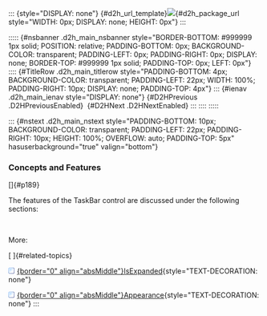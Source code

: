 ::: {style="DISPLAY: none"}
[](ms-xhelp:///?Id=d2h_url_template){#d2h_url_template}![](!package_url!){#d2h_package_url style="WIDTH: 0px; DISPLAY: none; HEIGHT: 0px"}
:::

::::: {#nsbanner .d2h_main_nsbanner style="BORDER-BOTTOM: #999999 1px solid; POSITION: relative; PADDING-BOTTOM: 0px; BACKGROUND-COLOR: transparent; PADDING-LEFT: 0px; PADDING-RIGHT: 0px; DISPLAY: none; BORDER-TOP: #999999 1px solid; PADDING-TOP: 0px; LEFT: 0px"}
:::: {#TitleRow .d2h_main_titlerow style="PADDING-BOTTOM: 4px; BACKGROUND-COLOR: transparent; PADDING-LEFT: 22px; WIDTH: 100%; PADDING-RIGHT: 10px; DISPLAY: none; PADDING-TOP: 4px"}
::: {#ienav .d2h_main_ienav style="DISPLAY: none"}
[](ms-xhelp:///?Id=7966950b-0545-4080-a9cf-db4459324177){#D2HPrevious .D2HPreviousEnabled}  [](ms-xhelp:///?Id=119cfd1e-59f2-4d2f-968f-d8f50eaa1891){#D2HNext .D2HNextEnabled}
:::
::::
:::::

::: {#nstext .d2h_main_nstext style="PADDING-BOTTOM: 10px; BACKGROUND-COLOR: transparent; PADDING-LEFT: 22px; PADDING-RIGHT: 10px; HEIGHT: 100%; OVERFLOW: auto; PADDING-TOP: 5px" hasuserbackground="true" valign="bottom"}
### Concepts and Features

[]{#p189} 

The features of the TaskBar control are discussed under the following sections:

 

More:

[ ]{#related-topics}

[![](../button.gif){border="0" align="absMiddle"}IsExpanded](ms-xhelp:///?Id=fd0c0943-bc83-4fe1-b089-fd7dec5c4e6f){style="TEXT-DECORATION: none"}

[![](../button.gif){border="0" align="absMiddle"}Appearance](ms-xhelp:///?Id=8dff6a13-bf39-4e6c-9e63-f5ec4428f17e){style="TEXT-DECORATION: none"}
:::
